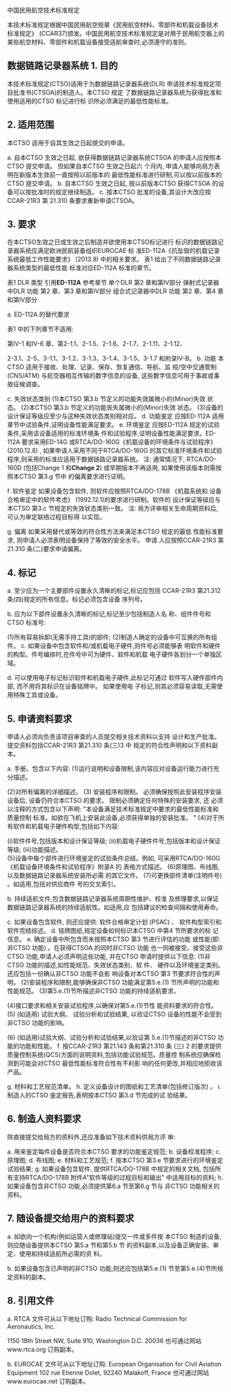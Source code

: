  
中国民用航空技术标准规定 
 
本技术标准规定根据中国民用航空规章《民用航空材料、零部件和机载设备技术
标准规定》
(CCAR37)颁发。中国民用航空技术标准规定是对用于民用航空器上的
某些航空材料、零部件和机载设备接受适航审查时,必须遵守的准则。 

## 数据链路记录器系统 1. 目的

本技术标准规定(CTSO)适用于为数据链路记录器系统(DLR)
申请技术标准规定项目批准书(CTSOA)的制造人。本CTSO 规定
了数据链路记录器系统为获得批准和使用适用的CTSO 标记进行标
识所必须满足的最低性能标准。 

## 2. 适用范围

本CTSO 适用于自其生效之日起提交的申请。 

a.
自本CTSO 生效之日起,
欲获得数据链路记录器系统CTSOA
的申请人应按照本CTSO 提交申请。
但如果自本CTSO 生效之日起六
个月内,
申请人能够向局方表明在新版本生效前一直按照以前版本的
最低性能标准进行研制,可以按以前版本的CTSO 提交申请。 
b. 自本CTSO 生效之日起,
按以前版本CTSO 获得CTSOA 的设
备可以按批准时的规定继续制造。 
c. 按本CTSO 批准的设备,其设计大改应按CCAR-21R3 第
21.310 条要求重新申请CTSOA。 

## 3. 要求

在本CTSO生效之日或生效之后制造并欲使用本CTSO标记进行
标识的数据链路记录器系统应满足欧洲民航装备组织EUROCAE 标 准ED-112A《抗坠毁的机载记录系统最低工作性能要求》
(2013.9)
中的相关要求。
表1 给出了不同数据链路记录器系统类型的最低性能
标准对应ED-112A 标准的章节。 

表1 
DLR 类型 
引用**ED-112A** 参考章节 
单个DLR 
第2 章和第Ⅳ部分 
弹射式记录器中DLR 功能 
第2 章、第3 章和第Ⅳ部分 
组合式记录器中DLR 功能 
第2 章、第4 章和第Ⅳ部分 

a. ED-112A 的替代要求 

表1 中的下列章节不适用: 

第Ⅳ-1 和Ⅳ-6 章、第2-1.1、2-1.5、2-1.6、2-1.7、2-1.11、2-1.12、

2-3.1、2-5、3-1.1、3-1.2、3-1.3、3-1.4、3-1.5、3-1.7 和附录Ⅳ-B。 
b. 功能 
本CTSO 适用于接收、处理、记录、保存、恢复通信、导航、监
视/空中交通管制
(CNS/ATM)
与航空器相互传输的数字信息的设备,
这些数字信息可用于事故或事故征候调查。 

c. 失效状态类别 
(1)本CTSO 第3.b 节定义的功能失效属微小的(Minor)失效
状态。 
(2)本CTSO 第3.b 节定义的功能丧失属微小的(Minor)失效
状态。 
(3)设备的设计保证等级应至少与这种失效状态类别相对应。 
d. 功能鉴定 应按ED-112A 适用章节中试验条件,证明设备性能满足要求。 
e. 环境鉴定 
应按ED-112A 规定的试验条件,采用该设备适用的标准环境条
件和试验程序,证明设备性能满足要求。ED-112A 要求采用ED-14G
或RTCA/DO-160G《机载设备的环境条件与试验程序》
(2010.12.8)
,
如果申请人采用不同于RTCA/DO-160G 的其它标准环境条件和试验
程序,则采用的标准应适用于数据链路记录器系统。 
注:
通常情况下, RTCA/DO-160D
(包括Change 1 和**Change 2**)
或早期版本不再适用,
如果使用该版本则需按照本CTSO 第3.g 节中
的偏离要求进行证明。 

f. 软件鉴定 
如果设备包含软件,
则软件应按照RTCA/DO-178B
《机载系统和
设备合格审定中的软件考虑》
(1992.12.1)的要求进行研制。软件的
设计保证等级应与本CTSO 第3.c 节规定的失效状态类别一致。 
注:
局方评审相关生命周期资料后,
可认为审定联络过程目标得
以实现。 

g. 偏离 
如果采用替代或等效的符合性方法来满足本CTSO 规定的最低
性能标准要求,
则申请人必须表明设备保持了等效的安全水平。
申请
人应按照CCAR-21R3 第21.310 条(二)要求申请偏离。 

## 4. 标记

a. 至少应为一个主要部件设置永久清晰的标记,标记应包括
CCAR-21R3 第21.312 条(四)规定的所有信息。标记必须包含设备 序列号。 

b. 应为以下部件设置永久清晰的标记,标记至少包括制造人名
称、组件件号和CTSO 标准号: 

(1)所有容易拆卸(无需手持工具)的部件; (2)制造人确定的设备中可互换的所有组件。 
c. 如果设备中包含软件和/或机载电子硬件,则件号必须能够表
明软件和硬件的构型。件号编排时,在件号中可为硬件、软件和机载
电子硬件各划分一个单独区域。 

d. 可以使用电子标记标识软件和机载电子硬件,此标记可通过
软件写入硬件部件内部,
而不用将其标识在设备铭牌中。
如果使用电
子标记,则其必须容易读取,无需使用特殊工具或设备。 

## 5. 申请资料要求

申请人必须向负责该项目审查的人员提交相关技术资料以支持
设计和生产批准。提交资料包括CCAR-21R3 第21.310 条(三)3 中
规定的符合性声明和以下资料副本。 

a. 手册。包含以下内容: 
(1)运行说明和设备限制,该内容应对设备运行能力进行充
分描述。 

(2)对所有偏离的详细描述。 (3)
安装程序和限制。
必须确保按照此安装程序安装设备后,
设备仍符合本CTSO 的要求。
限制必须确定任何特殊的安装要求,
还
必须以注释的方式包含以下声明: 
"本设备满足技术标准规定中要求的最低性能标准和质量控制
标准。如欲在飞机上安装此设备,必须获得单独的安装批准。
" 
(4)对于所有软件和机载电子硬件构型,包括如下内容: 

(i)软件件号,包括版本和设计保证等级; 
(ii)机载电子硬件件号,包括版本和设计保证等级; 
(iii)功能描述。  
(5)设备中每个部件进行环境鉴定的试验条件总结。例如,
可采用RTCA/DO-160G《机载设备环境条件和试验程序》附录A 的
表格方式描述。 
(6)原理图、布线图,以及数据链路记录器系统安装所必需
的其它文件。 
(7)可更换部件清单(注明件号)
。如适用,包括对供应商件
号的交叉索引。 

b. 持续适航文件,包含数据链路记录器系统周期性维护、校准
及修理要求,以保证数据链路记录器系统的持续适航性。如适用,应
包括建议的检查间隔和使用寿命。 

c. 如果设备包含软件,
则还应提供:
软件合格审定计划
(PSAC)
、
软件构型索引和软件完结综述。 
d. 铭牌图纸,规定设备如何标识本CTSO 中第4 节所要求的标
记信息。 
e. 确定设备中所包含而未按照本CTSO 第3 节进行评估的功能
或性能(即:非CTSO 功能)
。在获得CTSOA 的同时非CTSO 功能
也一同被接受。接受这些非CTSO 功能,申请人必须声明这些功能,
并在CTSO 申请时提供以下信息: 
(1)非CTSO 功能的描述,如性能规范、失效状态类别、软
件、
硬件以及环境鉴定类别。
还应包括一份确认非CTSO 功能不会影
响设备对本CTSO 第3 节要求符合性的声明。 
(2)安装程序和限制,能够确保非CTSO 功能满足第5.e.(1)
节所声明的功能和性能规范。 
(3)第5.e.(1)节所描述非CTSO 功能的持续适航要求。 

(4)接口要求和相关安装试验程序,以确保对第5.e.(1)节性
能资料要求的符合性。 
(5)
(如适用)
试验大纲、
试验分析和试验结果,
以验证CTSO
设备的性能不会受到非CTSO 功能的影响。 

(6)
(如适用)试验大纲、试验分析和试验结果,以验证第
5.e.(1)节描述的非CTSO 功能的功能和性能。 
f. 按CCAR-21R3 第21.143 条和第21.310 条
(三)
2 的要求提供
质量控制系统(QCS)方面的说明资料,包括功能试验规范。质量控 制系统应确保检测到可能会对CTSO 最低性能标准符合性有不利影
响的任何更改,并相应地拒收该产品。 

g. 材料和工艺规范清单。 
h. 定义设备设计的图纸和工艺清单(包括修订版次)
。 
i. 制造人的CTSO 鉴定报告,表明按本CTSO 第3.d 节完成的试
验结果。 

## 6. 制造人资料要求

除直接提交给局方的资料外,还应准备如下技术资料供局方评
审: 

a. 用来鉴定每件设备是否符合本CTSO 要求的功能鉴定规范; b. 设备校准程序; 
c. 原理图; 
d. 布线图; 
e. 材料和工艺规范; f. 按本CTSO 第3.e 节要求进行的环境鉴定试验结果; g. 如果设备包含软件,
提供RTCA/DO-178B 中规定的相关文档,
包括所有支持RTCA/DO-178B 附件A"软件等级的过程目标和输出"
中适用目标的资料; 
h. 如果设备包含非CTSO 功能,必须提供第6.a 节至第6.g 节与
非CTSO 功能相关的资料。 

## 7. 随设备提交给用户的资料要求

a. 如欲向一个机构(例如运营人或修理站)提交一件或多件按
本CTSO 制造的设备,则应随设备提供本CTSO 第5.a 节和第5.b 节
的资料副本,以及设备正确安装、审定、使用和持续适航所必需的资
料。 

b. 如果设备包含已声明的非CTSO 功能,则还应包括第5.e.(1)
节至第5.e.(4)节所规定资料的副本。 

## 8. 引用文件

a. RTCA 文件可从以下地址订购: 
Radio Technical Commission for Aeronautics, Inc. 

1150 18th Street NW, Suite 910, Washington D.C. 20036 也可通过网站www.rtca.org 订购副本。 

b. EUROCAE 文件可从以下地址订购: 
European Organisation for Civil Aviation Equipment 
102 rue Etienne Dolet, 92240 Malakoff, France 也可通过网站www.eurocae.net 订购副本。 
 